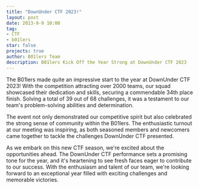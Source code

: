 ```yaml
---
title: "DownUnder CTF 2023!"
layout: post
date: 2023-9-9 10:00
tag:
- CTF
- b01lers
star: false
projects: true
author: B01lers Team
description: B01lers Kick Off the Year Strong at DownUnder CTF 2023
---
```


The B01lers made quite an impressive start to the year at DownUnder CTF 2023! With the competition attracting over 2000 teams, our squad showcased their dedication and skills, securing a commendable 34th place finish. Solving a total of 39 out of 68 challenges, it was a testament to our team's problem-solving abilities and determination.

The event not only demonstrated our competitive spirit but also celebrated the strong sense of community within the B01lers. The enthusiastic turnout at our meeting was inspiring, as both seasoned members and newcomers came together to tackle the challenges DownUnder CTF presented.

As we embark on this new CTF season, we're excited about the opportunities ahead. The DownUnder CTF performance sets a promising tone for the year, and it's heartening to see fresh faces eager to contribute to our success. With the enthusiasm and talent of our team, we're looking forward to an exceptional year filled with exciting challenges and memorable victories.
